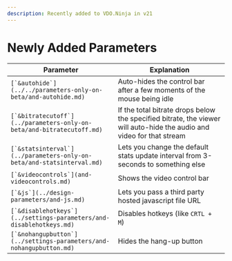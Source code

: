 ```yaml
---
description: Recently added to VDO.Ninja in v21
---
```


# Newly Added Parameters

| Parameter                                                               | Explanation                                                                                                           |
| ----------------------------------------------------------------------- | --------------------------------------------------------------------------------------------------------------------- |
| ``[`&autohide`](../../parameters-only-on-beta/and-autohide.md)``        | Auto-hides the control bar after a few moments of the mouse being idle                                                |
| ``[`&bitratecutoff`](../parameters-only-on-beta/and-bitratecutoff.md)`` | If the total bitrate drops below the specified bitrate, the viewer will auto-hide the audio and video for that stream |
| ``[`&statsinterval`](../parameters-only-on-beta/and-statsinterval.md)`` | Lets you change the default stats update interval from 3-seconds to something else                                    |
| ``[`&videocontrols`](and-videocontrols.md)``                            | Shows the video control bar                                                                                           |
| ``[`&js`](../design-parameters/and-js.md)``                             | Lets you pass a third party hosted javascript file URL                                                                |
| ``[`&disablehotkeys`](../settings-parameters/and-disablehotkeys.md)``   | Disables hotkeys (like `CRTL + M`)                                                                                    |
| ``[`&nohangupbutton`](../settings-parameters/and-nohangupbutton.md)``   | Hides the hang-up button                                                                                              |
